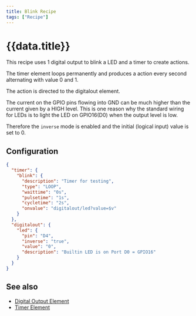 ```yaml
---
title: Blink Recipe
tags: ["Recipe"]
---
```


# {{data.title}}

This recipe uses 1 digital output to blink a LED and a timer to create actions.

The timer element loops permanently and produces a action every second alternating with value 0 and 1.

The action is directed to the digitalout element.

The current on the GPIO pins flowing into GND can be much higher than the current given by a HIGH level.
This is one reason why the standard wiring for LEDs is to light the LED on GPIO16(D0) when the output level is low.

Therefore the `inverse` mode is enabled and the initial (logical input) value is set to 0.

## Configuration

```json
{
  "timer": {
    "blink": {
      "description": "Timer for testing",
      "type": "LOOP",
      "waittime": "0s",
      "pulsetime": "1s",
      "cycletime": "2s",
      "onvalue": "digitalout/led?value=$v"
    }
  },
  "digitalout": {
    "led": {
      "pin": "D4",
      "inverse": "true",
      "value": "0",
      "description": "Builtin LED is on Port D0 = GPIO16"
    }
  }
}
```

## See also

* [Digital Output Element](/elements/digitalout.md)
* [Timer Element](/elements/timer.md)
